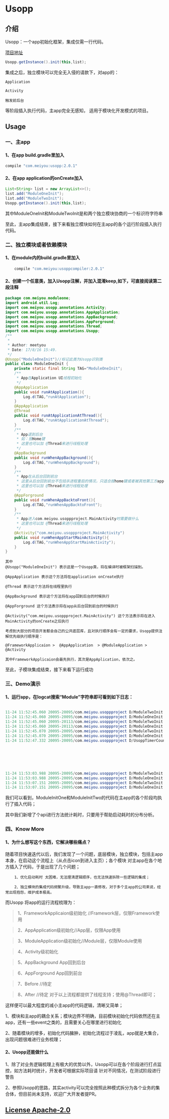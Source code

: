 # Usopp


## 介绍

Usopp：一个app初始化框架，集成仅需一行代码。

[项目地址](https://github.com/iceAnson/Usopp)

```java
Usopp.getInstance().init(this,list);
```

集成之后，独立模块可以完全无入侵的请款下，对app的：

	Application

	Activity

	触发前后台

等阶段插入执行代码，主app完全无感知，
适用于模块化开发模式的项目。

## Usage


### 一、主app

#### 1、在app build.gradle里加入
```java
compile "com.meiyou:usopp:2.0.1"
```

#### 2、在app application的onCreate加入
```java
List<String> list = new ArrayList<>();
list.add("ModuleOneInit");
list.add("ModuleTwoInit");
Usopp.getInstance().init(this,list);
```
其中ModuleOneInit和ModuleTwoInit是和两个独立模块协商的一个标识符字符串

至此，主app集成结束，接下来看独立模块如何在主app的各个运行阶段插入执行代码。
	

### 二、独立模块或者依赖模块

#### 1、在module内的build.gradle里加入
```java
	compile "com.meiyou:usoppcompiler:2.0.1"
```

#### 2、创建一个任意类，加入Usopp注解，并加入混淆keep,如下，可直接阅读第二段注释

```java
package com.meiyou.moduleone;
import android.util.Log;
import com.meiyou.usopp.annotations.Activity;
import com.meiyou.usopp.annotations.AppApplication;
import com.meiyou.usopp.annotations.AppBackground;
import com.meiyou.usopp.annotations.AppForground;
import com.meiyou.usopp.annotations.Thread;
import com.meiyou.usopp.annotations.Usopp;
/**
 *
 * Author: meetyou
 * Date: 17/8/16 15:49.
 */
@Usopp("ModuleOneInit")//标记此类为Usopp识别类
public class ModuleOneInit {
    private static final String TAG="ModuleOneInit";
    /**
     * App在Application UI线程初始化
     */
    @AppApplication
    public void runAtApplication(){
        Log.d(TAG,"runAtApplication");
    }
    @AppApplication
    @Thread
    public void runAtApplicationAtThread(){
        Log.d(TAG,"runAtApplicationAtThread");
    }
    /**
     * App退到后台
     * 如：按Home键
     * 这里也可以加 @Thread来进行线程处理
     */
    @AppBackground
    public void runWhenAppBackground(){
        Log.d(TAG,"runWhenAppBackground");
    }
    /**
     * App在从后台回到前台
     * 这里从后台回到前台不包括杀进程重启的情况，只适合按home键或者被其他第三方app覆盖的情况
     * 这里也可以加 @Thread来进行线程处理
     */
    @AppForground
    public void runWhenAppBacktoFront(){
        Log.d(TAG,"runWhenAppBacktoFront");
    }
    /**
     * App进入com.meiyou.usoppproject.MainActivity时需要做什么
     * 这里也可以加 @Thread来进行线程处理
     */
    @Activity("com.meiyou.usoppproject.MainActivity")
    public void runWhenAppStartMainActivity(){
        Log.d(TAG,"runWhenAppStartMainActivity");
    }
}

```

	其中
	@Usopp("ModuleOneInit") 表示这是一个Usopp类，将在编译时被框架扫描到。
	
	@AppApplication 表示这个方法将在application onCreate执行
	
	@Thread 表示这个方法将在线程里执行
	
	@AppBackground 表示这个方法将在app回到后台的时候执行
	
	@AppForground 这个方法表示将在app从后台回到前台的时候执行
	
	@Activity("com.meiyou.usoppproject.MainActivity") 这个方法表示将在进入MainActivity的onCreate之后执行
	
	考虑到大部分的项目开发都会自己的公共底层库，且对执行顺序会有一定的要求，Usopp提供注解优先级执行顺序是：
	
	@FrameworkApplicaion >	@AppApplication  > @ModuleApplication > @Activity
		
	其中FrameworkApplicaion会最先执行，其次是AppAplication，依次之。
	

至此，子模块集成结束，接下来看下运行成功	

### 三、Demo演示


#### 1、运行app，在logcat搜索“Module”字符串即可看到如下日志：

```java

11-24 11:52:45.060 20095-20095/com.meiyou.usoppproject D/ModuleTwoInit: runAtApplication
11-24 11:52:45.060 20095-20095/com.meiyou.usoppproject D/ModuleOneInit: runAtApplication
11-24 11:52:45.060 20095-20113/com.meiyou.usoppproject D/ModuleTwoInit: runAtApplicationAtThread
11-24 11:52:45.060 20095-20113/com.meiyou.usoppproject D/ModuleOneInit: runAtApplicationAtThread
11-24 11:52:45.070 20095-20095/com.meiyou.usoppproject D/ModuleTwoInit: runWhenAppStartMainActivity
11-24 11:52:45.070 20095-20095/com.meiyou.usoppproject D/ModuleOneInit: runWhenAppStartMainActivity
11-24 11:52:47.332 20095-20095/com.meiyou.usoppproject D/UsoppTimerCounter: Usopp耗时统计排行：
                                                                            Cost:0=>isThread:false=>com.meiyou.moduletwo.ModuleTwoInit#runAtApplication
                                                                            Cost:0=>isThread:false=>com.meiyou.moduleone.ModuleOneInit#runAtApplication
                                                                            Cost:0=>isThread:true=>com.meiyou.moduletwo.ModuleTwoInit#runAtApplicationAtThread
                                                                            Cost:0=>isThread:true=>com.meiyou.moduleone.ModuleOneInit#runAtApplicationAtThread
                                                                            Cost:0=>isThread:false=>com.meiyou.moduletwo.ModuleTwoInit#runWhenAppStartMainActivity
                                                                            Cost:0=>isThread:false=>com.meiyou.moduleone.ModuleOneInit#runWhenAppStartMainActivity
11-24 11:53:03.988 20095-20095/com.meiyou.usoppproject D/ModuleTwoInit: runWhenAppBackground
11-24 11:53:03.988 20095-20095/com.meiyou.usoppproject D/ModuleOneInit: runWhenAppBackground
11-24 11:53:07.151 20095-20095/com.meiyou.usoppproject D/ModuleTwoInit: runWhenAppBacktoFront
11-24 11:53:07.151 20095-20095/com.meiyou.usoppproject D/ModuleOneInit: runWhenAppBacktoFront


```

我们可以看到，ModuleInitOne和ModuleInitTwo的代码在主app的各个阶段均执行了插入代码；

其中我们新增了个api进行方法统计耗时，只要用于帮助启动耗时的分布分析。

### 四、Know More

#### 1、为什么想写这个东西，它解决哪些痛点？
	
随着项目快速迭代以后，我们发现了一个问题，底层模块，独立模块，包括主app本身，在启动这个流程上（从点击icon到进入主页）；各个模块
对主app在各个地方插入了代码，于是出现了几个问题；
	
		1、优化启动耗时 太困难，无法理清逻辑顺序，也无法快速拆除一些逻辑的集成；
		
		2、独立模块的集成代码频繁升级，导致主app一直修改，对于多个主app的公司来说，经常出现抱怨，维护成本极高。
		

而Usopp 将app的运行流程梳理为：

>1、FrameworkApplicaion级初始化 //Framework层，仅限Framework使用

>2、AppApplication级初始化//App层，仅限App使用

>3、ModuleApplication级初始化//Module层，仅限Module使用

>4、Activity级初始化

>5、AppBackground App回到后台

>6、AppForground App回到前台

>7、Before //待定

>8、After //待定
对于以上流程都提供了线程支持；使用@Thread即可；

这样便可以最大程度的减小主app的代码逻辑，清晰又简单；
		

1、模块和主app的耦合关系；模块边界不明确，目前模块初始化代码依然还在主app，还有一些event之类的，且需要关心在哪里进行初始化

2、随着模块的增多，初始化代码臃肿，初始化流程过于凌乱，app就是大集合，出现问题很难进行业务梳理；


#### 2、Usopp还能做什么

1、除了对业务逻辑梳理上有极大的优势以外，Usopp可以在各个阶段进行打点监控，如方法耗时统计，开发者可根据实际项目请
针对不同情况，在测试阶段进行警告

2、参照Usopp的思路，其实activity可以完全按照此种模式拆分为各个业务的集合体，但目前尚未支持，欢迎广大开发者提PR。



## [License Apache-2.0](LICENSE)









	